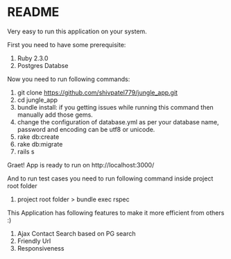 # README

 Very easy to run this application on your system.
 
 First you need to have some prerequisite:
 
 1) Ruby 2.3.0
 2) Postgres Databse
 
 Now you need to run following commands:
 1) git clone https://github.com/shivpatel779/jungle_app.git
 2) cd jungle_app
 3) bundle install: if you getting issues while running this command then manually add those gems.
 5) change the configuration of database.yml as per your database name, password and encoding can be utf8 or unicode.
 6) rake db:create
 7) rake db:migrate
 8) rails s
 
 Graet! App is ready to run on http://localhost:3000/
 
 And to run test cases you need to run following command inside project root folder
 
 1) project root folder > bundle exec rspec
 
 This Application has following features to make it more efficient from others :) 
 1) Ajax Contact Search based on PG search
 2) Friendly Url
 3) Responsiveness
 
 
 

